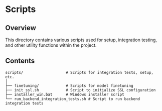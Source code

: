 # Scripts

## Overview

This directory contains various scripts used for setup, integration testing, and other utility functions within the project.

## Contents

```shell
scripts/                   # Scripts for integration tests, setup, etc.
│
├── finetuning/            # Scripts for model finetuning
├── init_ssl.sh            # Script to initialize SSL configuration
├── installer_win.bat      # Windows installer script
└── run_backend_integration_tests.sh # Script to run backend integration tests
```
